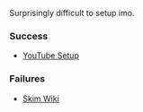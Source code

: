 Surprisingly difficult to setup imo.


### Success
- [YouTube Setup](https://www.youtube.com/watch?v=h-uZabWXCpc&ab_channel=FedericoTartarini)


### Failures
- [Skim Wiki](https://sourceforge.net/p/skim-app/wiki/TeX_and_PDF_Synchronization/)
